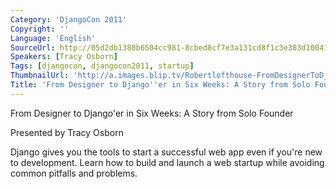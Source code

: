 ```yaml
---
Category: 'DjangoCon 2011'
Copyright: ''
Language: 'English'
SourceUrl: http://05d2db1380b6504cc981-8cbed8cf7e3a131cd8f1c3e383d10041.r93.cf2.rackcdn.com/djangocon-2011/105_from-designer-to-django-er-in-six-weeks-a-story-from-solo-founder.m4v
Speakers: [Tracy Osborn]
Tags: [djangocon, djangocon2011, startup]
ThumbnailUrl: 'http://a.images.blip.tv/Robertlofthouse-FromDesignerToDjangoerInSixWeeksAStoryFromSoloFounder225-45.jpg'
Title: 'From Designer to Django''er in Six Weeks: A Story from Solo Founder'
---
```

From Designer to Django'er in Six Weeks: A Story from Solo Founder

Presented by Tracy Osborn

Django gives you the tools to start a successful web app even if you're new to
development. Learn how to build and launch a web startup while avoiding common
pitfalls and problems.


